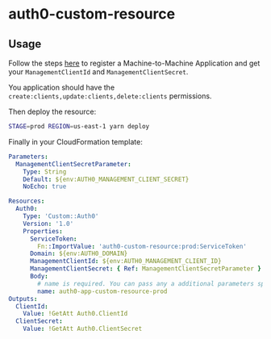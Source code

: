 # auth0-custom-resource

## Usage

Follow the steps [here](https://auth0.com/docs/api/management/v2/create-m2m-app) to register a Machine-to-Machine Application and get your `ManagementClientId` and `ManagementClientSecret`.

You application should have the `create:clients,update:clients,delete:clients` permissions.

Then deploy the resource:

```bash
STAGE=prod REGION=us-east-1 yarn deploy
```

Finally in your CloudFormation template:

```yaml
Parameters:
  ManagementClientSecretParameter:
    Type: String
    Default: ${env:AUTH0_MANAGEMENT_CLIENT_SECRET}
    NoEcho: true

Resources:
  Auth0:
    Type: 'Custom::Auth0'
    Version: '1.0'
    Properties:
      ServiceToken:
        Fn::ImportValue: 'auth0-custom-resource:prod:ServiceToken'
      Domain: ${env:AUTH0_DOMAIN}
      ManagementClientId: ${env:AUTH0_MANAGEMENT_CLIENT_ID}
      ManagementClientSecret: { Ref: ManagementClientSecretParameter }
      Body:
        # name is required. You can pass any a additional parameters specified here https://auth0.com/docs/api/management/v2#!/Clients/post_clients
        name: auth0-app-custom-resource-prod
Outputs:
  ClientId:
    Value: !GetAtt Auth0.ClientId
  ClientSecret:
    Value: !GetAtt Auth0.ClientSecret
```
